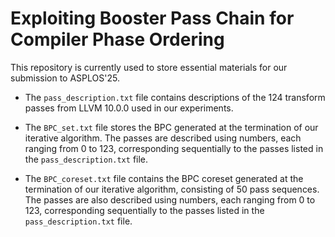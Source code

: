 # Exploiting Booster Pass Chain for Compiler Phase Ordering

This repository is currently used to store essential materials for our submission to ASPLOS'25.

* The `pass_description.txt` file contains descriptions of the 124 transform passes from LLVM 10.0.0 used in our experiments.

* The `BPC_set.txt` file stores the BPC generated at the termination of our iterative algorithm. The passes are described using numbers, each ranging from 0 to 123, corresponding sequentially to the passes listed in the `pass_description.txt` file.

* The `BPC_coreset.txt` file contains the BPC coreset generated at the termination of our iterative algorithm, consisting of 50 pass sequences. The passes are also described using numbers, each ranging from 0 to 123, corresponding sequentially to the passes listed in the `pass_description.txt` file.
